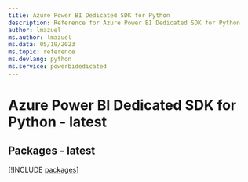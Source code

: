 ```yaml
---
title: Azure Power BI Dedicated SDK for Python
description: Reference for Azure Power BI Dedicated SDK for Python
author: lmazuel
ms.author: lmazuel
ms.data: 05/19/2023
ms.topic: reference
ms.devlang: python
ms.service: powerbidedicated
---
```

# Azure Power BI Dedicated SDK for Python - latest
## Packages - latest
[!INCLUDE [packages](power-bi-dedicated-index.md)]